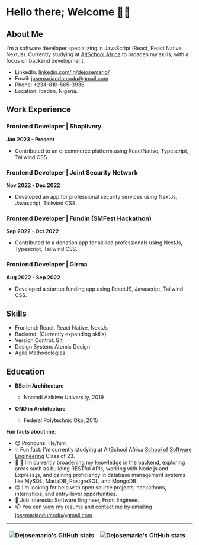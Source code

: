 # Hello there; Welcome 👋🏾

## About Me
I'm a software developer specializing in JavaScript (React, React Native, NextJs). Currently studying at [AltSchool Africa](https://altschoolafrica.com/schools/engineering) to broaden my skills, with a focus on backend development.

- LinkedIn: [linkedin.com/in/dejosemario/](https://www.linkedin.com/in/dejosemario/)
- Email: josemariaodumodu@gmail.com
- Phone: +234-810-565-3936
- Location: Ibadan, Nigeria.

## Work Experience

### Frontend Developer | Shoplivery
**Jan 2023 - Present**
- Contributed to an e-commerce platform using ReactNative, Typescript, Tailwind CSS.

### Frontend Developer | Joint Security Network
**Nov 2022 - Dec 2022**
- Developed an app for professional security services using NextJs, Javascript, Tailwind CSS.

### Frontend Developer | Fundin (SMFest Hackathon)
**Sep 2022 - Oct 2022**
- Contributed to a donation app for skilled professionals using NextJs, Typescript, Tailwind CSS.

### Frontend Developer | Girma
**Aug 2022 - Sep 2022**
- Developed a startup funding app using ReactJS, Javascript, Tailwind CSS.

## Skills

- Frontend: React, React Native, NextJs
- Backend: (Currently expanding skills)
- Version Control: Git
- Design System: Atomic Design
- Agile Methodologies

## Education

- **BSc in Architecture**
  - Nnamdi Azikiwe University, 2019

- **OND in Architecture**
  - Federal Polytechnic Oko, 2015

**Fun facts about me**:

- 😊 Pronouns: He/him
- 💡 Fun fact: I'm currently studying at AltSchool Africa [School of Software Engineering](https://altschoolafrica.com/schools/engineering) Class of 23.
- 🌱 🌱 I’m currently broadening my knowledge in the backend, exploring areas such as building RESTful APIs, working with Node.js and Express.js, and gaining proficiency in database management systems like MySQL, MariaDB, PostgreSQL, and MongoDB.
- 😊 I’m looking for help with open source projects, hackathons, internships, and entry-level opportunities.
- 💼 Job interests: Software Engineer, Front Engineer.
- 📫 You can [view my resume](#) and contact me by emailing josemariaodumodu@gmail.com.

---

| <img align="center" src="https://github-readme-stats.vercel.app/api?username=dejosemario&show_icons=true&include_all_commits=true&hide_border=true" alt="Dejosemario's GitHub stats" /> | <img align="center" src="https://github-readme-stats.vercel.app/api/top-langs/?username=dejosesmario&langs_count=8&layout=compact&hide_border=true" alt="Dejosemario's GitHub stats" /> |
| ------------- | ------------- |





